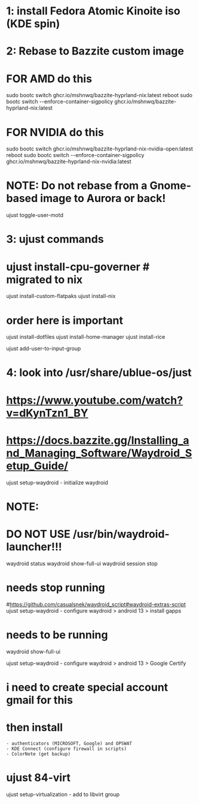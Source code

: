 # 1: install Fedora Atomic Kinoite iso (KDE spin)

# 2: Rebase to Bazzite custom image

# FOR AMD do this
sudo bootc switch ghcr.io/mshnwq/bazzite-hyprland-nix:latest
reboot
sudo bootc switch --enforce-container-sigpolicy ghcr.io/mshnwq/bazzite-hyprland-nix:latest

# FOR NVIDIA do this
sudo bootc switch ghcr.io/mshnwq/bazzite-hyprland-nix-nvidia-open:latest
reboot
sudo bootc switch --enforce-container-sigpolicy ghcr.io/mshnwq/bazzite-hyprland-nix-nvidia:latest

# NOTE: Do not rebase from a Gnome-based image to Aurora or back!

ujust toggle-user-motd

# 3: ujust commands
# ujust install-cpu-governer # migrated to nix
ujust install-custom-flatpaks
ujust install-nix

# order here is important
ujust install-dotfiles
ujust install-home-manager
ujust install-rice

ujust add-user-to-input-group

# 4: look into /usr/share/ublue-os/just
# https://www.youtube.com/watch?v=dKynTzn1_BY
# https://docs.bazzite.gg/Installing_and_Managing_Software/Waydroid_Setup_Guide/
ujust setup-waydroid
    - initialize waydroid

# NOTE: 
# DO NOT USE /usr/bin/waydroid-launcher!!!

waydroid status
waydroid show-full-ui
waydroid session stop

# needs stop running
#https://github.com/casualsnek/waydroid_script#waydroid-extras-script
ujust setup-waydroid
    - configure waydroid
    > android 13
    > install gapps

# needs to be running
waydroid show-full-ui

ujust setup-waydroid
    - configure waydroid
    > android 13
    > Google Certify

# i need to create special account gmail for this
# then install 
    - authenticators (MICROSOFT, Google) and OPSWAT
    - KDE Connect (configure firewall in scripts)
    - ColorNote (get backup) 

# ujust 84-virt
ujust setup-virtualization
    - add to libvirt group
